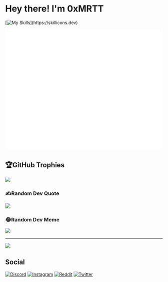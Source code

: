 
# Hey there! I'm 0xMRTT



[![My Skills](https://skillicons.dev/icons?i=js,html,css,nodejs,react,vue,git,docker,linux,arduino,bash,django,electron,flask,github,gitlab,gtk,heroku,jquery,md,mastodon,mongodb,mysql,nextjs,netlify,nginx,nodejs,nuxtjs,postgres,prisma,qt,raspberrypi,regex,sass,sqlite,svg,svelte,tailwind,vscode,)](https://skillicons.dev)

![Metrics](/github-metrics.svg)

## 🏆GitHub Trophies
![](https://github-profile-trophy.vercel.app/?username=0xMRTT&theme=onedark&no-frame=true&no-bg=true&margin-w=4)

### ✍️Random Dev Quote
![](https://quotes-github-readme.vercel.app/api?type=vetical&theme=dark)

### 😂Random Dev Meme
<img src="https://random-memer.herokuapp.com/" width="512px"/>

---
[![](https://visitcount.itsvg.in/api?id=0xMRTT&icon=0&color=12)](https://visitcount.itsvg.in)

## Social

[![Discord](https://img.shields.io/badge/Discord-%237289DA.svg?logo=discord&logoColor=white)](htttps://discord.gg/3TgDdvZjz9) [![Instagram](https://img.shields.io/badge/Instagram-%23E4405F.svg?logo=Instagram&logoColor=white)](https://instagram.com/0xMRTT) [![Reddit](https://img.shields.io/badge/Reddit-%23FF4500.svg?logo=Reddit&logoColor=white)](https://reddit.com/user/0xMRTT) [![Twitter](https://img.shields.io/badge/Twitter-%231DA1F2.svg?logo=Twitter&logoColor=white)](https://twitter.com/0xMRTT) 
